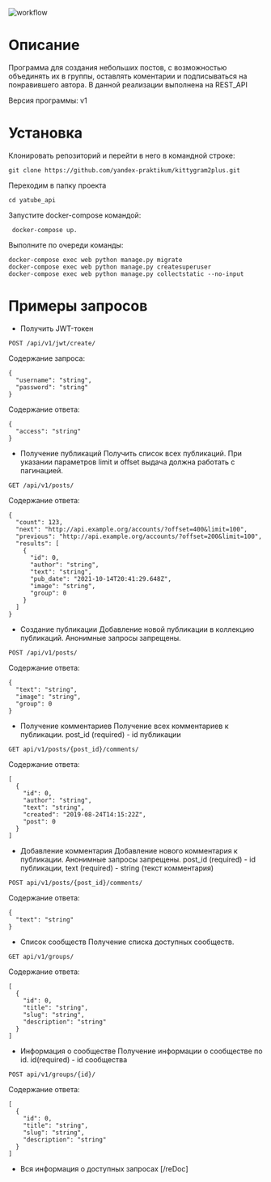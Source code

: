 ![workflow](https://github.com/offon/yamdb_final/actions/workflows/yamdb_workflow.yml/badge.svg)

# Описание

Программа для создания небольших постов, с возможностью объединять их в группы, оставлять коментарии и подписываться на понравившего автора.
В данной реализации выполнена на REST_API

Версия программы: v1

# Установка

Клонировать репозиторий и перейти в него в командной строке:
```
git clone https://github.com/yandex-praktikum/kittygram2plus.git
```
Переходим в папку проекта
```
cd yatube_api
```
Запустите docker-compose командой:
```
 docker-compose up.
```
Выполните по очереди команды:
```
docker-compose exec web python manage.py migrate
docker-compose exec web python manage.py createsuperuser
docker-compose exec web python manage.py collectstatic --no-input 
```
# Примеры запросов

- Получить JWT-токен
```
POST /api/v1/jwt/create/
```
Содержание запроса:
```
{
  "username": "string",
  "password": "string"
}
```
Содержание ответа:
```
{
  "access": "string"
}
```
- Получение публикаций
Получить список всех публикаций. При указании параметров limit и offset выдача должна работать с пагинацией.
```
GET /api/v1/posts/
```
Содержание ответа:
```
{
  "count": 123,
  "next": "http://api.example.org/accounts/?offset=400&limit=100",
  "previous": "http://api.example.org/accounts/?offset=200&limit=100",
  "results": [
    {
      "id": 0,
      "author": "string",
      "text": "string",
      "pub_date": "2021-10-14T20:41:29.648Z",
      "image": "string",
      "group": 0
    }
  ]
}
```
- Создание публикации
Добавление новой публикации в коллекцию публикаций. Анонимные запросы запрещены.

```
POST /api/v1/posts/
```
Содержание ответа:
```
{
  "text": "string",
  "image": "string",
  "group": 0
}
```
- Получение комментариев
Получение всех комментариев к публикации. post_id (required) - id публикации
```
GET api/v1/posts/{post_id}/comments/
```
Содержание ответа:
```
[
  {
    "id": 0,
    "author": "string",
    "text": "string",
    "created": "2019-08-24T14:15:22Z",
    "post": 0
  }
]
```
- Добавление комментария
Добавление нового комментария к публикации. Анонимные запросы запрещены. post_id (required) - id публикации, text
(required) - string (текст комментария)    

```
POST api/v1/posts/{post_id}/comments/
```
Содержание ответа:
```
{
  "text": "string"
}
```

- Список сообществ
Получение списка доступных сообществ.
```
GET api/v1/groups/
```
Содержание ответа:
```
[
  {
    "id": 0,
    "title": "string",
    "slug": "string",
    "description": "string"
  }
]
```
- Информация о сообществе
Получение информации о сообществе по id. id(required) - id сообщества
```
POST api/v1/groups/{id}/
```
Содержание ответа:
```
[
  {
    "id": 0,
    "title": "string",
    "slug": "string",
    "description": "string"
  }
]
``` 
- Вся информация о доступных запросах
[/reDoc]
